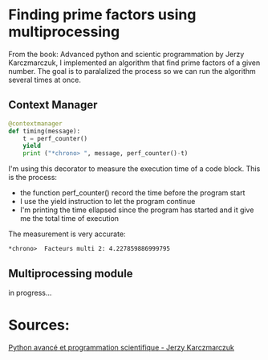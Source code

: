 # Finding prime factors using multiprocessing

From the book: Advanced python and scientic programmation by Jerzy Karczmarczuk, I implemented an algorithm that find prime factors of a given number. The goal is to paralalized the process so we can run the algorithm several times at once.


## Context Manager

```py
@contextmanager
def timing(message):
    t = perf_counter()
    yield
    print ("*chrono> ", message, perf_counter()-t)
```

I'm using this decorator to measure the execution time of a code block. This is the process: 
- the function perf_counter() record the time before the program start
- I use the yield instruction to let the program continue
- I'm printing the time ellapsed since the program has started and it give me the total time of execution

The measurement is very accurate:
```
*chrono>  Facteurs multi 2: 4.227859886999795
```

## Multiprocessing module

in progress...


# Sources:
[Python avancé et programmation scientifique - Jerzy Karczmarczuk](https://hal.science/hal-02474793)